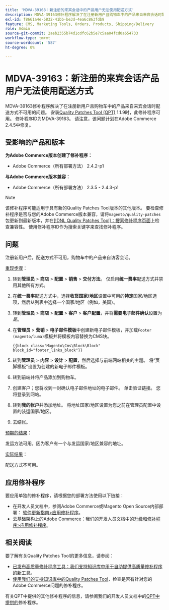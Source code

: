 ```yaml
---
title: 'MDVA-39163：新注册的来宾会话中的产品用户无法使用配送方式'
description: MDVA-39163修补程序解决了在注册新用户且购物车中的产品来自来宾会话时配送方式不可用的问题。 安装[Quality Patches Tool (QPT)](/help/announcements/adobe-commerce-announcements/magento-quality-patches-released-new-tool-to-self-serve-quality-patches.md) 1.1.9后，即可使用此修补程序。 修补程序ID为MDVA-39163。 请注意，该问题计划在Adobe Commerce 2.4.5中修复。
exl-id: f8661a4e-5832-41bb-be3d-4ea6c863fdb9
feature: CMS, Marketing Tools, Orders, Products, Shipping/Delivery
role: Admin
source-git-commit: 2aeb2355b74d1cdfc62b5e7c5aa04fcd0a654733
workflow-type: tm+mt
source-wordcount: '587'
ht-degree: 0%

---
```


# MDVA-39163：新注册的来宾会话产品用户无法使用配送方式

MDVA-39163修补程序解决了在注册新用户且购物车中的产品来自来宾会话时配送方式不可用的问题。 安装[Quality Patches Tool (QPT)](/help/announcements/adobe-commerce-announcements/magento-quality-patches-released-new-tool-to-self-serve-quality-patches.md) 1.1.9时，此修补程序可用。 修补程序ID为MDVA-39163。 请注意，该问题计划在Adobe Commerce 2.4.5中修复。

## 受影响的产品和版本

**为Adobe Commerce版本创建了修补程序：**

* Adobe Commerce（所有部署方法） 2.4.2-p1

**与Adobe Commerce版本兼容：**

* Adobe Commerce（所有部署方法） 2.3.5 - 2.4.3-p1

>[!NOTE]
>
>该修补程序可能适用于具有新的Quality Patches Tool版本的其他版本。 要检查修补程序是否与您的Adobe Commerce版本兼容，请将`magento/quality-patches`包更新到最新版本，并在[[!DNL Quality Patches Tool]：搜索修补程序页面](https://experienceleague.adobe.com/tools/commerce-quality-patches/index.html)上检查兼容性。 使用修补程序ID作为搜索关键字来查找修补程序。

## 问题

注册新用户后，配送方式不可用，购物车中的产品来自访客会话。

<u>重现步骤</u>：

1. 转到&#x200B;**管理员** > **商店** > **配置** > **销售** > **交付方法**。 仅启用&#x200B;**统一费率**&#x200B;配送方式并禁用其他所有方式。
1. 在&#x200B;**统一费率**&#x200B;配送方式中，选择&#x200B;**收货国家/地区**&#x200B;设置中可用的&#x200B;**特定**&#x200B;国家/地区选项，然后从列表中选择一个国家/地区（例如，美国）。
1. 转到&#x200B;**管理员** > **商店** > **配置** > **客户** > **客户配置**，并将&#x200B;**需要电子邮件确认**&#x200B;设置为&#x200B;_是_。
1. 在&#x200B;**管理员** > **营销** > **电子邮件模板**&#x200B;中创建新电子邮件模板，并加载`Footer (magento/luma)`模板并将模板内容替换为CMS块。

   ```CMS
   {{block class="Magento\Cms\Block\Block" block_id="footer_links_block"}}
   ```

1. 转到&#x200B;**管理员** > **内容** > **设计** > **配置**，然后选择与前端网站相关的主题。 将“页脚模板”设置为创建的新电子邮件模板。
1. 转到前端并将产品添加到购物车。
1. 创建客户；您将收到一封确认电子邮件地址的电子邮件。 单击验证链接。 您将登录到网站。
1. 转到&#x200B;**我的帐户**&#x200B;并添加地址。 将地址国家/地区设置为您之前在管理员配置中设置的装运国家/地区。
1. 去结帐。

<u>预期的结果</u>：

发运方法可用，因为客户有一个与发运国家/地区兼容的地址。

<u>实际结果</u>：

配送方式不可用。

## 应用修补程序

要应用单独的修补程序，请根据您的部署方法使用以下链接：

* 在开发人员文档中，参阅Adobe Commerce或Magento Open Source内部部署： [软件更新指南>应用修补程序](https://experienceleague.adobe.com/en/docs/commerce-operations/tools/quality-patches-tool/usage)。
* 云基础架构上的Adobe Commerce：我们的开发人员文档中的[升级和修补程序>应用修补程序](https://experienceleague.adobe.com/en/docs/commerce-cloud-service/user-guide/develop/upgrade/apply-patches)。

## 相关阅读

要了解有关Quality Patches Tool的更多信息，请参阅：

* [已发布高质量修补程序工具：我们支持知识库中用于自助提供高质量修补程序的新工具](/help/announcements/adobe-commerce-announcements/magento-quality-patches-released-new-tool-to-self-serve-quality-patches.md)。
* [使用我们的支持知识库中的Quality Patches Tool](/help/support-tools/patches-available-in-qpt-tool/check-patch-for-magento-issue-with-magento-quality-patches.md)，检查是否有针对您的Adobe Commerce问题的修补程序。

有关QPT中提供的其他修补程序的信息，请参阅我们的开发人员文档中的[QPT中提供的](https://experienceleague.adobe.com/tools/commerce-quality-patches/index.html)修补程序。
